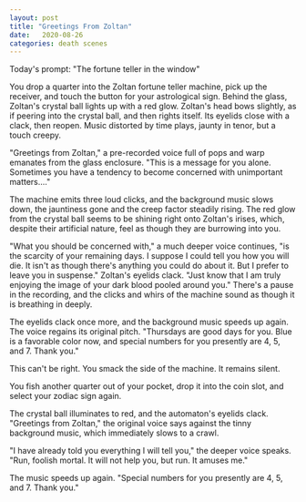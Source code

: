 ```yaml
---
layout: post
title: "Greetings From Zoltan"
date:   2020-08-26
categories: death scenes
---
```

Today's prompt: "The fortune teller in the window"

You drop a quarter into the Zoltan fortune teller machine, pick up the receiver, and touch the button for your astrological sign. Behind the glass, Zoltan's crystal ball lights up with a red glow. Zoltan's head bows slightly, as if peering into the crystal ball, and then rights itself. Its eyelids close with a clack, then reopen. Music distorted by time plays, jaunty in tenor, but a touch creepy.

"Greetings from Zoltan," a pre-recorded voice full of pops and warp emanates from the glass enclosure. "This is a message for you alone. Sometimes you have a tendency to become concerned with unimportant matters...." 

The machine emits three loud clicks, and the background music slows down, the jauntiness gone and the creep factor steadily rising. The red glow from the crystal ball seems to be shining right onto Zoltan's irises, which, despite their artificial nature, feel as though they are burrowing into you.

"What you should be concerned with," a much deeper voice continues, "is the scarcity of your remaining days. I suppose I could tell you how you will die. It isn't as though there's anything you could do about it. But I prefer to leave you in suspense." Zoltan's eyelids clack. "Just know that I am truly enjoying the image of your dark blood pooled around you." There's a pause in the recording, and the clicks and whirs of the machine sound as though it is breathing in deeply.

The eyelids clack once more, and the background music speeds up again. The voice regains its original pitch. "Thursdays are good days for you. Blue is a favorable color now, and special numbers for you presently are 4, 5, and 7. Thank you."

This can't be right. You smack the side of the machine. It remains silent.

You fish another quarter out of your pocket, drop it into the coin slot, and select your zodiac sign again.

The crystal ball illuminates to red, and the automaton's eyelids clack. "Greetings from Zoltan," the original voice says against the tinny background music, which immediately slows to a crawl.

"I have already told you everything I will tell you," the deeper voice speaks. "Run, foolish mortal. It will not help you, but run. It amuses me."

The music speeds up again. "Special numbers for you presently are 4, 5, and 7. Thank you."
